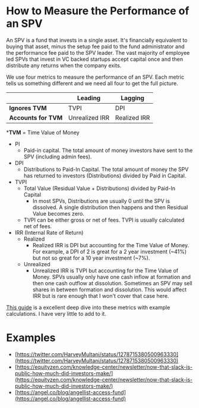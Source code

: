 # How to Measure the Performance of an SPV

An SPV is a fund that invests in a single asset. It's financially equivalent to buying that asset, minus the setup fee paid to the fund administrator and the performance fee paid to the SPV leader. The vast majority of employee led SPVs that invest in VC backed startups accept capital once and then distribute any returns when the company exits.

 We use four metrics to measure the performance of an SPV. Each metric tells us something different and we need all four to get the full picture.


|   |  Leading |  Lagging |   
|-|-|-|
| **Ignores TVM**  | TVPI  | DPI  |   
| **Accounts for TVM**  | Unrealized IRR | Realized IRR  | 

***TVM** = Time Value of Money
- PI
	- Paid-in capital. The total amount of money investors have sent to the SPV (including admin fees).   
- DPI
    -   Distributions to Paid-In Capital. The total amount of money the SPV has returned to investors (Distributions) divided by Paid in Capital.
-   TVPI
	- Total Value (Residual Value + Distributions) divided by Paid-In Capital
		- In most SPVs, Distributions are usually 0 until the SPV is dissolved. A single distribution then happens and then Residual Value becomes zero. 
    -  TVPI can be either gross or net of fees. TVPI is usually calculated net of fees. 
-   IRR (Internal Rate of Return)
	-   Realized
		- Realized IRR is DPI but accounting for the Time Value of Money. For example, a DPI of 2 is great for a 2 year investment (~41%) but not so great for a 10 year investment (~7%). 
    -   Unrealized
	    - Unrealized IRR is TVPI but accounting for the Time Value of Money. SPVs usually only have one cash inflow at formation and then one cash outflow at dissolution. Sometimes an SPV may sell shares in between formation and dissolution. This would affect IRR but is rare enough that I won't cover that case here.

[This guide](http://www.allenlatta.com/allens-blog/lp-corner-private-equity-fund-performance-an-overview) is a excellent deep dive into these metrics with example calculations. I have very little to add to it. 


# Examples
- [https://twitter.com/HarveyMultani/status/1278715380500963330](https://twitter.com/HarveyMultani/status/1278715380500963330)
- [https://equityzen.com/knowledge-center/newsletter/now-that-slack-is-public-how-much-did-investors-make/](https://equityzen.com/knowledge-center/newsletter/now-that-slack-is-public-how-much-did-investors-make/)
- [https://angel.co/blog/angellist-access-fund](https://angel.co/blog/angellist-access-fund)
<!--stackedit_data:
eyJoaXN0b3J5IjpbMTg3MTI0NDY3LDExOTEyNDM4MjcsLTQ1NT
MyNTQzMCwtMTIzODUzMDc2LC01MDUzNjk2NTMsNzQyMTY0Mzks
ODk2Mjk2MjkzLC0xNjM5NjY0OTEzLDMwNDczMjE0MSwxNjE3ND
k1NzY4LC0xMjU1MTMwMTgsLTIwNzQ4NzAzODcsLTIwOTk3MDgy
MjMsMjAzMjA1ODA5NSwtMzMwNDE5NTE4LDEyMzk3NTMxODQsLT
EzMzUwMDQwODBdfQ==
-->